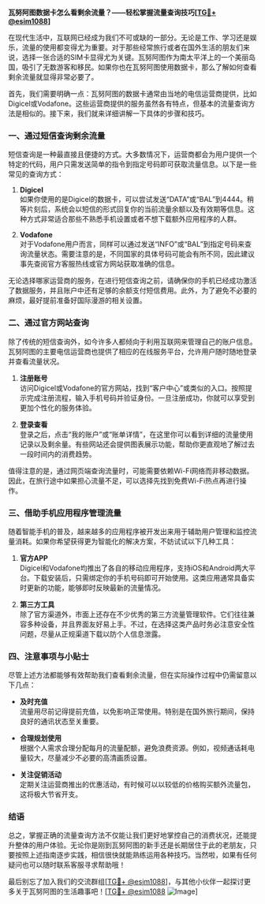 **瓦努阿图数据卡怎么看剩余流量？——轻松掌握流量查询技巧[[TG💪+ @esim1088](https://t.me/s/esim1088)]**

在现代生活中，互联网已经成为我们不可或缺的一部分。无论是工作、学习还是娱乐，流量的使用都变得尤为重要。对于那些经常旅行或者在国外生活的朋友们来说，选择一张合适的SIM卡显得尤为关键。瓦努阿图作为南太平洋上的一个美丽岛国，吸引了无数游客和移民。如果你也在瓦努阿图使用数据卡，那么了解如何查看剩余流量就显得非常必要了。

首先，我们需要明确一点：瓦努阿图的数据卡通常由当地的电信运营商提供，比如Digicel或Vodafone。这些运营商提供的服务虽然各有特点，但基本的流量查询方法是相似的。接下来，我们就来详细讲解一下具体的步骤和技巧。

### 一、通过短信查询剩余流量

短信查询是一种最直接且便捷的方式。大多数情况下，运营商都会为用户提供一个特定的代码，用户只需发送简单的指令到指定号码即可获取流量信息。以下是一些常见的查询方式：

1. **Digicel**  
   如果你使用的是Digicel的数据卡，可以尝试发送“DATA”或“BAL”到4444。稍等片刻后，系统会以短信的形式回复你的当前流量余额以及有效期等信息。这种方式非常适合那些不熟悉手机设置或者不想下载额外应用程序的人群。

2. **Vodafone**  
   对于Vodafone用户而言，同样可以通过发送“INFO”或“BAL”到指定号码来查询流量状态。需要注意的是，不同国家的具体号码可能会有所不同，因此建议事先查阅官方客服热线或官方网站获取准确的信息。

无论选择哪家运营商的服务，在进行短信查询之前，请确保你的手机已经成功激活了数据服务，并且账户中还有足够的余额支付短信费用。此外，为了避免不必要的麻烦，最好提前准备好国际漫游的相关设置。

### 二、通过官方网站查询

除了传统的短信查询外，如今许多人都倾向于利用互联网来管理自己的账户信息。瓦努阿图的主要电信运营商也提供了相应的在线服务平台，允许用户随时随地登录并查看流量状况。

1. **注册账号**  
   访问Digicel或Vodafone的官方网站，找到“客户中心”或类似的入口。按照提示完成注册流程，输入手机号码并验证身份。一旦注册成功，你就可以享受到更加个性化的服务体验。

2. **登录查看**  
   登录之后，点击“我的账户”或“账单详情”，在这里你可以看到详细的流量使用记录以及剩余量。有些网站还会提供图表展示功能，帮助你更直观地了解过去一段时间内的消费趋势。

值得注意的是，通过网页端查询流量时，可能需要依赖Wi-Fi网络而非移动数据。因此，在旅行途中如果担心流量不足，可以选择先找到免费Wi-Fi热点再进行操作。

### 三、借助手机应用程序管理流量

随着智能手机的普及，越来越多的应用程序被开发出来用于辅助用户管理和监控流量消耗。如果你希望获得更为智能化的解决方案，不妨试试以下几种工具：

1. **官方APP**  
   Digicel和Vodafone均推出了各自的移动应用程序，支持iOS和Android两大平台。下载安装后，只需绑定你的手机号码即可开始使用。这类应用通常具备实时更新的功能，能够即时反映最新的流量情况。

2. **第三方工具**  
   除了官方渠道外，市面上还存在不少优秀的第三方流量管理软件。它们往往兼容多种设备，并且界面友好易上手。不过，在选择这类产品时务必注意安全性问题，尽量从正规渠道下载以防个人信息泄露。

### 四、注意事项与小贴士

尽管上述方法都能够有效帮助我们查看剩余流量，但在实际操作过程中仍需留意以下几点：

- **及时充值**  
  流量用尽前记得提前充值，以免影响正常使用。特别是在国外旅行期间，保持良好的通讯状态至关重要。

- **合理规划使用**  
  根据个人需求合理分配每月的流量配额，避免浪费资源。例如，视频通话耗电量较大，尽量减少不必要的高清画质设置。

- **关注促销活动**  
  定期关注运营商推出的优惠活动，有时候可以以较低的价格购买额外流量包，这将极大节省开支。

### 结语

总之，掌握正确的流量查询方法不仅能让我们更好地掌控自己的消费状况，还能提升整体的用户体验。无论你是刚到瓦努阿图的新手还是长期居住于此的老朋友，只要按照上述指南逐步实践，相信很快就能熟练运用各种技巧。当然啦，如果有任何疑问也可以随时联系客服寻求帮助哦！

最后别忘了加入我们的交流群组[[TG💪+ @esim1088](https://t.me/s/esim1088)]，与其他小伙伴一起探讨更多关于瓦努阿图的生活趣事吧！[[TG💪+ @esim1088](https://t.me/s/esim1088) ![Image](https://i.postimg.cc/4NQfJmqS/Snipaste-2025-05-13-00-14-12.png)]